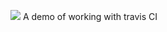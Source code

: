 <img src="https://travis-ci.org/bparrish206/testingObj.svg?branch=master"></img>
A demo of working with travis CI




